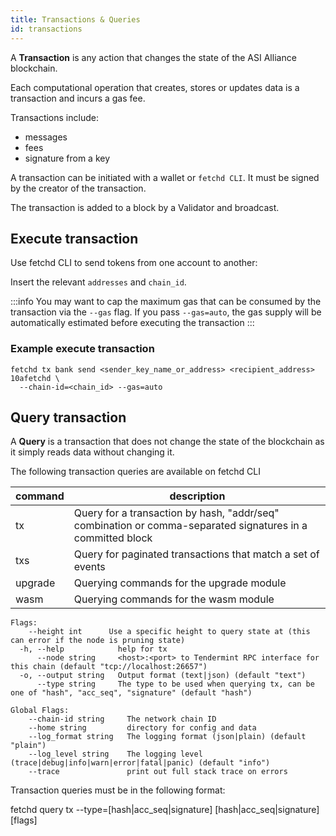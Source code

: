 ```yaml
---
title: Transactions & Queries
id: transactions
---
```


A **Transaction** is any action that changes the state of the ASI Alliance blockchain. 

Each computational operation that creates, stores or updates data is a transaction and incurs a gas fee. 

Transactions include:
* messages
* fees
* signature from a key

A transaction can be initiated with a wallet or `fetchd CLI`. It must be signed by the creator of the transaction. 

The transaction is added to a block by a Validator and broadcast.

## Execute transaction

Use fetchd CLI to send tokens from one account to another:

Insert the relevant `addresses` and `chain_id`. 

:::info 
You may want to cap the maximum gas that can be consumed by the transaction via the `--gas` flag. If you pass `--gas=auto`, the gas supply will be automatically estimated before executing the transaction
:::

### Example execute transaction

```shell
fetchd tx bank send <sender_key_name_or_address> <recipient_address> 10afetchd \
  --chain-id=<chain_id> --gas=auto
```

## Query transaction

A **Query** is a transaction that does not change the state of the blockchain as it simply reads data without changing it.

The following transaction queries are available on fetchd CLI

|command| description|
|---|---|
|tx    |  Query for a transaction by hash, "addr/seq" combination or comma-separated signatures in a committed block|
|txs    | Query for paginated transactions that match a set of events|
|upgrade   |   Querying commands for the upgrade module|
|wasm    | Querying commands for the wasm module|

```shell
Flags:
    --height int      Use a specific height to query state at (this can error if the node is pruning state)
  -h, --help            help for tx
      --node string     <host>:<port> to Tendermint RPC interface for this chain (default "tcp://localhost:26657")
  -o, --output string   Output format (text|json) (default "text")
      --type string     The type to be used when querying tx, can be one of "hash", "acc_seq", "signature" (default "hash")

Global Flags:
    --chain-id string     The network chain ID
    --home string         directory for config and data
    --log_format string   The logging format (json|plain) (default "plain")
    --log_level string    The logging level (trace|debug|info|warn|error|fatal|panic) (default "info")
    --trace               print out full stack trace on errors
```



Transaction queries must be in the following format:

fetchd query tx --type=[hash|acc_seq|signature] [hash|acc_seq|signature] [flags]